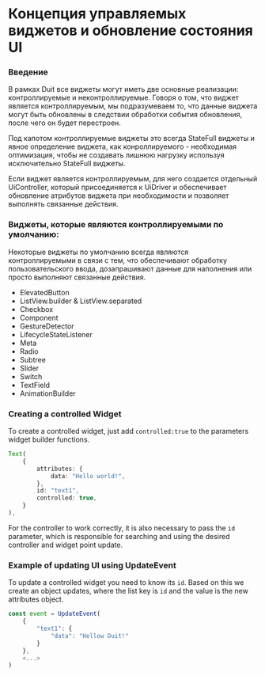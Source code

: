 # Концепция управляемых виджетов и обновление состояния UI

### Введение

В рамках Duit все виджеты могут иметь две основные реализации: контроллируемые и неконтроллируемые.
Говоря о том, что виджет является контроллируемым, мы подразумеваем то, что данные виджета могут
быть обновлены в
следствии обработки события обновления, после чего он будет перестроен.

Под капотом контроллируемые виджеты это всегда StateFull виджеты и явное определение виджета, как
конроллируемого - необходимая оптимизация, чтобы не создавать лишнюю нагрузку используя
исключительно StateFull виджеты.

Если виджет является контроллируемым, для него создается отдельный UiController, который
присоединяется к UiDriver и обеспечивает обновление атрибутов виджета при необходимости и позволяет
выполнять связанные действия.

### Виджеты, которые являются контроллируемыми по умолчанию:

Некоторые виджеты по умолчанию всегда являются контроллируемыми в связи с тем, что обеспечивают
обработку пользовательского ввода, дозапрашивают данные для наполнения или просто выполняют
связанные действия.

- ElevatedButton
- ListView.builder & ListView.separated
- Checkbox
- Component
- GestureDetector
- LifecycleStateListener
- Meta
- Radio
- Subtree
- Slider
- Switch
- TextField
- AnimationBuilder

### Creating a controlled Widget

To create a controlled widget, just add `controlled:true` to the parameters
widget builder functions.

```typescript
Text(
    {
        attributes: {
            data: "Hello world!",
        },
        id: "text1",
        controlled: true,
    }
),
```

For the controller to work correctly, it is also necessary to pass the `id` parameter, which is
responsible for searching
and using the desired controller and widget point update.

### Example of updating UI using UpdateEvent

To update a controlled widget you need to know its `id`. Based on this we create an object
updates, where the list key is `id` and the value is the new attributes object.

```typescript
const event = UpdateEvent(
    {
        "text1": {
            "data": "Hellow Duit!"
        }
    },
    <...>
)
```